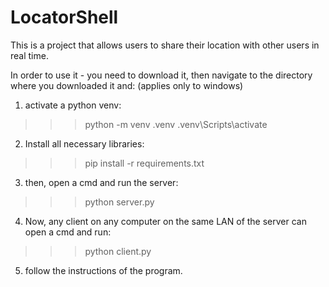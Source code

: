 # LocatorShell

This is a project that allows users to share their location with other users in real time.

In order to use it - you need to download it, then navigate to the directory where you downloaded it and:
(applies only to windows)

1. activate a python venv:

>>> python -m venv .venv
>>> .venv\Scripts\activate

2. Install all necessary libraries:

>>> pip install -r requirements.txt

3. then, open a cmd and run the server:

>>> python server.py

4. Now, any client on any computer on the same LAN of the server can open a cmd and run:

>>> python client.py

5. follow the instructions of the program.

